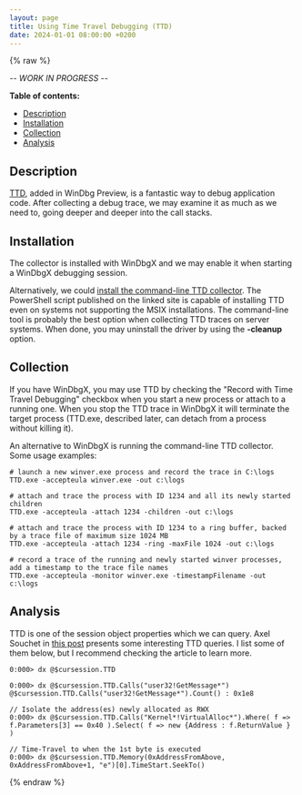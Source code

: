 ```yaml
---
layout: page
title: Using Time Travel Debugging (TTD)
date: 2024-01-01 08:00:00 +0200
---
```


{% raw %}

*-- WORK IN PROGRESS --*

**Table of contents:**

<!-- MarkdownTOC -->

- [Description](#description)
- [Installation](#installation)
- [Collection](#collection)
- [Analysis](#analysis)

<!-- /MarkdownTOC -->

## Description

[TTD](https://learn.microsoft.com/en-us/windows-hardware/drivers/debugger/time-travel-debugging-overview), added in WinDbg Preview, is a fantastic way to debug application code. After collecting a debug trace, we may examine it as much as we need to, going deeper and deeper into the call stacks.

## Installation

The collector is installed with WinDbgX and we may enable it when starting a WinDbgX debugging session.

Alternatively, we could [install the command-line TTD collector](https://learn.microsoft.com/en-us/windows-hardware/drivers/debuggercmds/time-travel-debugging-ttd-exe-command-line-util#how-to-download-and-install-the-ttdexe-command-line-utility-preferred-method). The PowerShell script published on the linked site is capable of installing TTD even on systems not supporting the MSIX installations. The command-line tool is probably the best option when collecting TTD traces on server systems. When done, you may uninstall the driver by using the **-cleanup** option.

## Collection

If you have WinDbgX, you may use TTD by checking the "Record with Time Travel Debugging" checkbox when you start a new process or attach to a running one. When you stop the TTD trace in WinDbgX it will terminate the target process (TTD.exe, described later, can detach from a process without killing it).

An alternative to WinDbgX is running the command-line TTD collector. Some usage examples:

```shell
# launch a new winver.exe process and record the trace in C:\logs
TTD.exe -accepteula winver.exe -out c:\logs

# attach and trace the process with ID 1234 and all its newly started children
TTD.exe -accepteula -attach 1234 -children -out c:\logs

# attach and trace the process with ID 1234 to a ring buffer, backed by a trace file of maximum size 1024 MB
TTD.exe -accepteula -attach 1234 -ring -maxFile 1024 -out c:\logs

# record a trace of the running and newly started winver processes, add a timestamp to the trace file names
TTD.exe -accepteula -monitor winver.exe -timestampFilename -out c:\logs
```

## Analysis

TTD is one of the session object properties which we can query. Axel Souchet in [this post](https://blahcat.github.io/posts/2018/11/02/some-time-travel-musings.html) presents some interesting TTD queries. I list some of them below, but I recommend checking the article to learn more.

```
0:000> dx @$cursession.TTD

0:000> dx @$cursession.TTD.Calls("user32!GetMessage*")
@$cursession.TTD.Calls("user32!GetMessage*").Count() : 0x1e8

// Isolate the address(es) newly allocated as RWX
0:000> dx @$cursession.TTD.Calls("Kernel*!VirtualAlloc*").Where( f => f.Parameters[3] == 0x40 ).Select( f => new {Address : f.ReturnValue } )

// Time-Travel to when the 1st byte is executed
0:000> dx @$cursession.TTD.Memory(0xAddressFromAbove, 0xAddressFromAbove+1, "e")[0].TimeStart.SeekTo()
```

{% endraw %}
